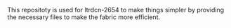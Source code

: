 This repositoty is used for ltrdcn-2654 to make things simpler by providing the necessary files to make the fabric more efficient. 